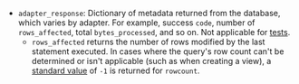 - `adapter_response`: Dictionary of metadata returned from the database, which varies by adapter. For example, success `code`, number of `rows_affected`, total `bytes_processed`, and so on. Not applicable for [tests](/docs/build/tests).
    * `rows_affected` returns the number of rows modified by the last statement executed. In cases where the query's row count can't be determined or isn't applicable (such as when creating a <Term id="view">view</Term>), a [standard value](https://peps.python.org/pep-0249/#rowcount) of `-1` is returned for `rowcount`.
